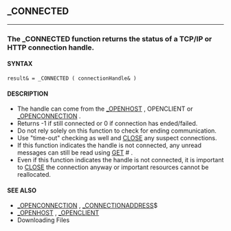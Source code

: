 ## _CONNECTED
---

### The _CONNECTED function returns the status of a TCP/IP or HTTP connection handle.

#### SYNTAX

`result& = _CONNECTED ( connectionHandle& )`

#### DESCRIPTION
* The handle can come from the [_OPENHOST](./_OPENHOST.md) , OPENCLIENT or [_OPENCONNECTION](./_OPENCONNECTION.md) .
* Returns -1 if still connected or 0 if connection has ended/failed.
* Do not rely solely on this function to check for ending communication.
* Use "time-out" checking as well and [CLOSE](./CLOSE.md) any suspect connections.
* If this function indicates the handle is not connected, any unread messages can still be read using [GET](./GET.md) # .
* Even if this function indicates the handle is not connected, it is important to [CLOSE](./CLOSE.md) the connection anyway or important resources cannot be reallocated.


#### SEE ALSO
* [_OPENCONNECTION](./_OPENCONNECTION.md) , [_CONNECTIONADDRESS](./_CONNECTIONADDRESS.md)$
* [_OPENHOST](./_OPENHOST.md) , [_OPENCLIENT](./_OPENCLIENT.md)
* Downloading Files
